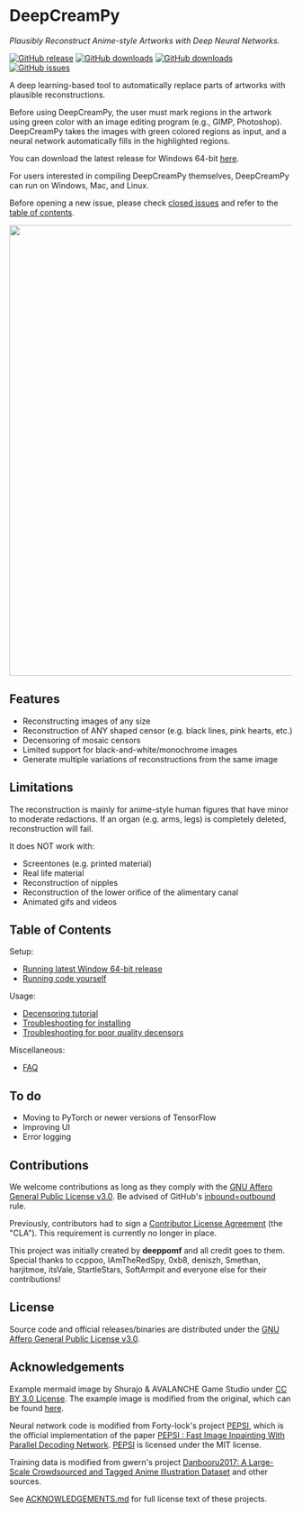 # DeepCreamPy
*Plausibly Reconstruct Anime-style Artworks with Deep Neural Networks.*

[![GitHub release](https://img.shields.io/github/release/Deepshift/DeepCreamPy.svg)](https://github.com/Deepshift/DeepCreamPy/releases/latest)
[![GitHub downloads](https://img.shields.io/github/downloads/Deepshift/DeepCreamPy/latest/total.svg)](https://github.com/Deepshift/DeepCreamPy/releases/latest)
[![GitHub downloads](https://img.shields.io/github/downloads/Deepshift/DeepCreamPy/total.svg)](https://github.com/Deepshift/DeepCreamPy/releases)
[![GitHub issues](https://img.shields.io/github/issues/Deepshift/DeepCreamPy.svg)](https://github.com/Deepshift/DeepCreamPy/issues)

A deep learning-based tool to automatically replace parts of artworks with plausible reconstructions.

Before using DeepCreamPy, the user must mark regions in the artwork using green color with an image editing program (e.g., GIMP, Photoshop). DeepCreamPy takes the images with green colored regions as input, and a neural network automatically fills in the highlighted regions.

You can download the latest release for Windows 64-bit [here](https://github.com/Deepshift/DeepCreamPy/releases/latest).

For users interested in compiling DeepCreamPy themselves, DeepCreamPy can run on Windows, Mac, and Linux.

Before opening a new issue, please check [closed issues](https://github.com/Deepshift/DeepCreamPy/issues?q=is%3Aissue+is%3Aclosed) and refer to the [table of contents](https://github.com/Deepshift/DeepCreamPy#table-of-contents).

<p align="center">
	<img src="https://github.com/Deepshift/DeepCreamPy/blob/master/readme_images/mermaid_collage.png" width="800">
</p>

## Features
- Reconstructing images of any size
- Reconstruction of ANY shaped censor (e.g. black lines, pink hearts, etc.)
- Decensoring of mosaic censors
- Limited support for black-and-white/monochrome images
- Generate multiple variations of reconstructions from the same image

## Limitations
The reconstruction is mainly for anime-style human figures that have minor to moderate redactions. If an organ (e.g. arms, legs) is completely deleted, reconstruction will fail.

It does NOT work with:
- Screentones (e.g. printed material)
- Real life material
- Reconstruction of nipples
- Reconstruction of the lower orifice of the alimentary canal
- Animated gifs and videos

## Table of Contents
Setup:
* [Running latest Window 64-bit release](docs/INSTALLATION_BINARY.md)
* [Running code yourself](docs/INSTALLATION.md)

Usage:
* [Decensoring tutorial](docs/USAGE.md)
* [Troubleshooting for installing](docs/TROUBLESHOOTING.md)
* [Troubleshooting for poor quality decensors](docs/TROUBLESHOOTING_DECENSORS.md)

Miscellaneous:
* [FAQ](docs/FAQ.md)

## To do
- Moving to PyTorch or newer versions of TensorFlow
- Improving UI
- Error logging

## Contributions
We welcome contributions as long as they comply with the [GNU Affero General Public License v3.0](LICENSE.md). Be advised of GitHub's [inbound=outbound](https://docs.github.com/en/site-policy/github-terms/github-terms-of-service#6-contributions-under-repository-license) rule.

Previously, contributors had to sign a [Contributor License Agreement](https://github.com/deeppomf/contributing/blob/master/sign-cla.md#sign-the-cla) (the "CLA"). This requirement is currently no longer in place.

This project was initially created by **deeppomf** and all credit goes to them. Special thanks to ccppoo, IAmTheRedSpy, 0xb8, deniszh, Smethan, harjitmoe, itsVale, StartleStars, SoftArmpit and everyone else for their contributions!

## License
Source code and official releases/binaries are distributed under the [GNU Affero General Public License v3.0](LICENSE.md).

## Acknowledgements
Example mermaid image by Shurajo & AVALANCHE Game Studio under [CC BY 3.0 License](https://creativecommons.org/licenses/by/3.0/). The example image is modified from the original, which can be found [here](https://opengameart.org/content/mermaid).

Neural network code is modified from Forty-lock's project [PEPSI](https://github.com/Forty-lock/PEPSI), which is the official implementation of the paper [PEPSI : Fast Image Inpainting With Parallel Decoding Network](http://openaccess.thecvf.com/content_CVPR_2019/html/Sagong_PEPSI__Fast_Image_Inpainting_With_Parallel_Decoding_Network_CVPR_2019_paper.html). [PEPSI](https://github.com/Forty-lock/PEPSI) is licensed under the MIT license.

Training data is modified from gwern's project [Danbooru2017: A Large-Scale Crowdsourced and Tagged Anime Illustration Dataset](https://www.gwern.net/Danbooru2017) and other sources.

See [ACKNOWLEDGEMENTS.md](docs/ACKNOWLEDGEMENTS.md) for full license text of these projects.
